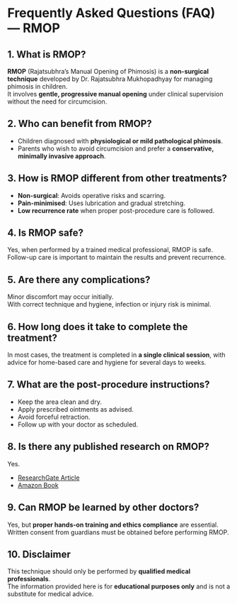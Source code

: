# Frequently Asked Questions (FAQ) — RMOP

## 1. What is RMOP?
**RMOP** (Rajatsubhra’s Manual Opening of Phimosis) is a **non-surgical technique** developed by Dr. Rajatsubhra Mukhopadhyay for managing phimosis in children.  
It involves **gentle, progressive manual opening** under clinical supervision without the need for circumcision.

## 2. Who can benefit from RMOP?
- Children diagnosed with **physiological or mild pathological phimosis**.
- Parents who wish to avoid circumcision and prefer a **conservative, minimally invasive approach**.

## 3. How is RMOP different from other treatments?
- **Non-surgical**: Avoids operative risks and scarring.
- **Pain-minimised**: Uses lubrication and gradual stretching.
- **Low recurrence rate** when proper post-procedure care is followed.

## 4. Is RMOP safe?
Yes, when performed by a trained medical professional, RMOP is safe.  
Follow-up care is important to maintain the results and prevent recurrence.

## 5. Are there any complications?
Minor discomfort may occur initially.  
With correct technique and hygiene, infection or injury risk is minimal.

## 6. How long does it take to complete the treatment?
In most cases, the treatment is completed in **a single clinical session**, with advice for home-based care and hygiene for several days to weeks.

## 7. What are the post-procedure instructions?
- Keep the area clean and dry.
- Apply prescribed ointments as advised.
- Avoid forceful retraction.
- Follow up with your doctor as scheduled.

## 8. Is there any published research on RMOP?
Yes.  
- [ResearchGate Article](https://www.researchgate.net/publication/341056445_Rajatsubhra's_Manual_Opening_of_Phimosis_RMOP)  
- [Amazon Book](https://www.amazon.in/Rajatsubhras-Manual-Opening-Phimosis-1/dp/1727057007)

## 9. Can RMOP be learned by other doctors?
Yes, but **proper hands-on training and ethics compliance** are essential.  
Written consent from guardians must be obtained before performing RMOP.

## 10. Disclaimer
This technique should only be performed by **qualified medical professionals**.  
The information provided here is for **educational purposes only** and is not a substitute for medical advice.
